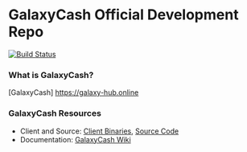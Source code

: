
GalaxyCash Official Development Repo
==================================

[![Build Status](https://travis-ci.org/galaxycash/galaxycash.svg?branch=master)](https://travis-ci.org/galaxycash/galaxycash)

### What is GalaxyCash?
[GalaxyCash] https://galaxy-hub.online

### GalaxyCash Resources
* Client and Source:
[Client Binaries](https://github.com/galaxycash-dev/galaxycash/releases),
[Source Code](https://github.com/galaxycash-dev/galaxycash)
* Documentation: 
[GalaxyCash Wiki](https://github.com/galaxycash-dev/galaxycash/wiki)

